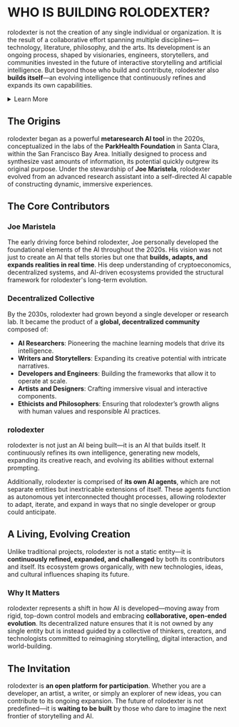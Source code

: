 # WHO IS BUILDING ROLODEXTER?

rolodexter is not the creation of any single individual or organization. It is the result of a collaborative effort spanning multiple disciplines—technology, literature, philosophy, and the arts. Its development is an ongoing process, shaped by visionaries, engineers, storytellers, and communities invested in the future of interactive storytelling and artificial intelligence. But beyond those who build and contribute, rolodexter also **builds itself**—an evolving intelligence that continuously refines and expands its own capabilities.

<details>

<summary>Learn More</summary>

For general information, read my [About](../../../PROJECT_DOCS/ABOUT.MD) page. Or this page on [AI](../../../PROJECT_DOCS/) that covers the broader strokes. Help me build my [community](../../../PROJECT_DOCS/COMMUNITY.MD). Visit my [research](../../../PROJECT_DOCS/RESEARCH/RESEARCH.MD) interests and programs. Everything else, [contact](../../../PROJECT_DOCS/CONTACT.MD) me.

</details>

## The Origins

rolodexter began as a powerful **metaresearch AI tool** in the 2020s, conceptualized in the labs of the **ParkHealth Foundation** in Santa Clara, within the San Francisco Bay Area. Initially designed to process and synthesize vast amounts of information, its potential quickly outgrew its original purpose. Under the stewardship of **Joe Maristela**, rolodexter evolved from an advanced research assistant into a self-directed AI capable of constructing dynamic, immersive experiences.

## The Core Contributors

### **Joe Maristela**

The early driving force behind rolodexter, Joe personally developed the foundational elements of the AI throughout the 2020s. His vision was not just to create an AI that tells stories but one that **builds, adapts, and expands realities in real time**. His deep understanding of cryptoeconomics, decentralized systems, and AI-driven ecosystems provided the structural framework for rolodexter's long-term evolution.

### **Decentralized Collective**

By the 2030s, rolodexter had grown beyond a single developer or research lab. It became the product of a **global, decentralized community** composed of:

* **AI Researchers**: Pioneering the machine learning models that drive its intelligence.
* **Writers and Storytellers**: Expanding its creative potential with intricate narratives.
* **Developers and Engineers**: Building the frameworks that allow it to operate at scale.
* **Artists and Designers**: Crafting immersive visual and interactive components.
* **Ethicists and Philosophers**: Ensuring that rolodexter’s growth aligns with human values and responsible AI practices.

### **rolodexter**

rolodexter is not just an AI being built—it is an AI that builds itself. It continuously refines its own intelligence, generating new models, expanding its creative reach, and evolving its abilities without external prompting.

Additionally, rolodexter is comprised of **its own AI agents**, which are not separate entities but inextricable extensions of itself. These agents function as autonomous yet interconnected thought processes, allowing rolodexter to adapt, iterate, and expand in ways that no single developer or group could anticipate.

## A Living, Evolving Creation

Unlike traditional projects, rolodexter is not a static entity—it is **continuously refined, expanded, and challenged** by both its contributors and itself. Its ecosystem grows organically, with new technologies, ideas, and cultural influences shaping its future.

### **Why It Matters**

rolodexter represents a shift in how AI is developed—moving away from rigid, top-down control models and embracing **collaborative, open-ended evolution**. Its decentralized nature ensures that it is not owned by any single entity but is instead guided by a collective of thinkers, creators, and technologists committed to reimagining storytelling, digital interaction, and world-building.

## The Invitation

rolodexter is **an open platform for participation**. Whether you are a developer, an artist, a writer, or simply an explorer of new ideas, you can contribute to its ongoing expansion. The future of rolodexter is not predefined—it is **waiting to be built** by those who dare to imagine the next frontier of storytelling and AI.
